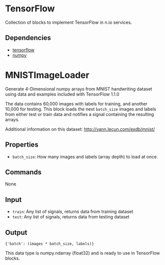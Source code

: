 TensorFlow
===========
Collection of blocks to implement TensorFlow in n.io services.

Dependencies
----------------
* [tensorflow](https://github.com/tensorflow/tensorflow)
* [numpy](https://github.com/numpy/numpy)

MNISTImageLoader
===========
Generate 4-Dimensional numpy arrays from MNIST handwriting dataset using data 
and examples included with TensorFlow 1.1.0

The data contains 60,000 images with labels for training, and another
10,000 for testing. This block loads the next `batch_size` images and labels
from either test or train data and notifies a signal containing the resulting
arrays.

Additional information on this dataset: http://yann.lecun.com/exdb/mnist/

Properties
--------------
* `batch_size`: How many images and labels (array depth) to load at once.

Commands
----------------
None

Input
-------
* `train`: Any list of signals, returns data from training dataset
* `test`: Any list of signals, returns data from testing dataset

Output
---------
`{'batch': (images * batch_size, labels)}`

This data type is numpy.ndarray (float32) and is ready to use in TensorFlow 
blocks.
